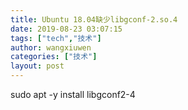 ```yaml
---
title: Ubuntu 18.04缺少libgconf-2.so.4
date: 2019-08-23 03:07:15
tags: ["tech","技术"]
author: wangxiuwen
categories: ["技术"]
layout: post
---
```


sudo apt -y install libgconf2-4